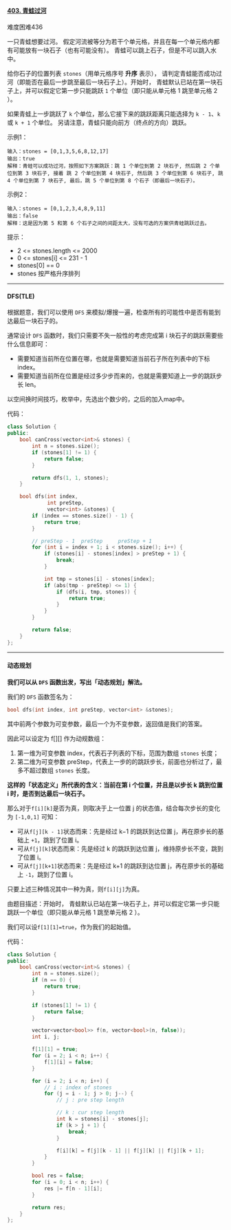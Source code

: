 #### [403. 青蛙过河](https://leetcode.cn/problems/frog-jump/)

难度困难436

一只青蛙想要过河。 假定河流被等分为若干个单元格，并且在每一个单元格内都有可能放有一块石子（也有可能没有）。 青蛙可以跳上石子，但是不可以跳入水中。

给你石子的位置列表 `stones`（用单元格序号 **升序** 表示）， 请判定青蛙能否成功过河（即能否在最后一步跳至最后一块石子上）。开始时， 青蛙默认已站在第一块石子上，并可以假定它第一步只能跳跃 `1` 个单位（即只能从单元格 1 跳至单元格 2 ）。

如果青蛙上一步跳跃了 `k` 个单位，那么它接下来的跳跃距离只能选择为 `k - 1`、`k` 或 `k + 1` 个单位。 另请注意，青蛙只能向前方（终点的方向）跳跃。

示例1：

```
输入：stones = [0,1,3,5,6,8,12,17]
输出：true
解释：青蛙可以成功过河，按照如下方案跳跃：跳 1 个单位到第 2 块石子, 然后跳 2 个单位到第 3 块石子, 接着 跳 2 个单位到第 4 块石子, 然后跳 3 个单位到第 6 块石子, 跳 4 个单位到第 7 块石子, 最后，跳 5 个单位到第 8 个石子（即最后一块石子）。
```

示例2：

```
输入：stones = [0,1,2,3,4,8,9,11]
输出：false
解释：这是因为第 5 和第 6 个石子之间的间距太大，没有可选的方案供青蛙跳跃过去。
```

提示：

* 2 <= stones.length <= 2000
* 0 <= stones[i] <= 231 - 1
* stones[0] == 0
* stones 按严格升序排列

---

#### DFS(TLE)

根据题意，我们可以使用 `DFS` 来模拟/爆搜一遍，检查所有的可能性中是否有能到达最后一块石子的。

通常设计 `DFS` 函数时，我们只需要不失一般性的考虑完成第 i 块石子的跳跃需要些什么信息即可：

- 需要知道当前所在位置在哪，也就是需要知道当前石子所在列表中的下标 index。
- 需要知道当前所在位置是经过多少步而来的，也就是需要知道上一步的跳跃步长 len。

以空间换时间技巧，枚举中，先选出个数少的，之后的加入map中。

代码：

```c++
class Solution {
public:
    bool canCross(vector<int>& stones) {
        int n = stones.size();
        if (stones[1] != 1) {
            return false;
        }

        return dfs(1, 1, stones);
    }

    bool dfs(int index,
             int preStep,
             vector<int> &stones) {
        if (index == stones.size() - 1) {
            return true;
        }

        // preStep - 1  preStep     preStep + 1
        for (int i = index + 1; i < stones.size(); i++) {
            if (stones[i] - stones[index] > preStep + 1) {
                break;
            }

            int tmp = stones[i] - stones[index];
            if (abs(tmp - preStep) <= 1) {
                if (dfs(i, tmp, stones)) {
                    return true;
                }
            }
        }

        return false;
    }
};
```

---

#### 动态规划

**我们可以从 `DFS` 函数出发，写出「动态规划」解法。**

我们的 `DFS` 函数签名为：

```c++
bool dfs(int index, int preStep, vector<int> &stones);
```

其中前两个参数为可变参数，最后一个为不变参数，返回值是我们的答案。

因此可以设定为 f[][] 作为动规数组：

1. 第一维为可变参数 index，代表石子列表的下标，范围为数组 `stones` 长度；
2. 第二维为可变参数 preStep，代表上一步的的跳跃步长，前面也分析过了，最多不超过数组 `stones` 长度。

**这样的「状态定义」所代表的含义：当前在第 i 个位置，并且是以步长 k 跳到位置 i 时，是否到达最后一块石子。**

那么对于`f[i][k]`是否为真，则取决于上一位置 j 的状态值，结合每次步长的变化为 `[-1,0,1]` 可知：

- 可从`f[j][k - 1]`状态而来：先是经过 k−1 的跳跃到达位置 j，再在原步长的基础上 `+1`，跳到了位置 i。
- 可从`f[j][k]`状态而来：先是经过 k 的跳跃到达位置 j，维持原步长不变，跳到了位置 i。
- 可从`f[j][k+1]`状态而来：先是经过 k+1 的跳跃到达位置 j，再在原步长的基础上 `-1`，跳到了位置 i。

只要上述三种情况其中一种为真，则`f[i][j]`为真。

由题目描述：开始时， 青蛙默认已站在第一块石子上，并可以假定它第一步只能跳跃一个单位（即只能从单元格 1 跳至单元格 2 ）。

我们可以设`f[1][1]=true`，作为我们的起始值。

代码：

```c++
class Solution {
public:
    bool canCross(vector<int>& stones) {
        int n = stones.size();
        if (n == 0) {
            return true;
        }

        if (stones[1] != 1) {
            return false;
        }

        vector<vector<bool>> f(n, vector<bool>(n, false));
        int i, j;

        f[1][1] = true;
        for (i = 2; i < n; i++) {
            f[1][i] = false;
        }

        for (i = 2; i < n; i++) {
            // i : index of stones
            for (j = i - 1; j > 0; j--) {
                // j : pre step length

                // k : cur step length
                int k = stones[i] - stones[j];
                if (k > j + 1) {
                    break;
                }

                f[i][k] = f[j][k - 1] || f[j][k] || f[j][k + 1];
            }
        }

        bool res = false;
        for (i = 0; i < n; i++) {
            res |= f[n - 1][i];
        }

        return res;
    }
};
```
